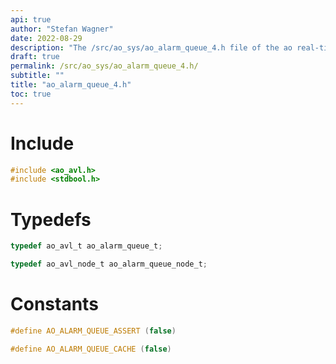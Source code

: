 ```yaml
---
api: true
author: "Stefan Wagner"
date: 2022-08-29
description: "The /src/ao_sys/ao_alarm_queue_4.h file of the ao real-time operating system."
draft: true
permalink: /src/ao_sys/ao_alarm_queue_4.h/
subtitle: ""
title: "ao_alarm_queue_4.h"
toc: true
---
```


# Include

```c
#include <ao_avl.h>
#include <stdbool.h>
```

# Typedefs

```c
typedef ao_avl_t ao_alarm_queue_t;
```

```c
typedef ao_avl_node_t ao_alarm_queue_node_t;
```

# Constants

```c
#define AO_ALARM_QUEUE_ASSERT (false)
```

```c
#define AO_ALARM_QUEUE_CACHE (false)
```

